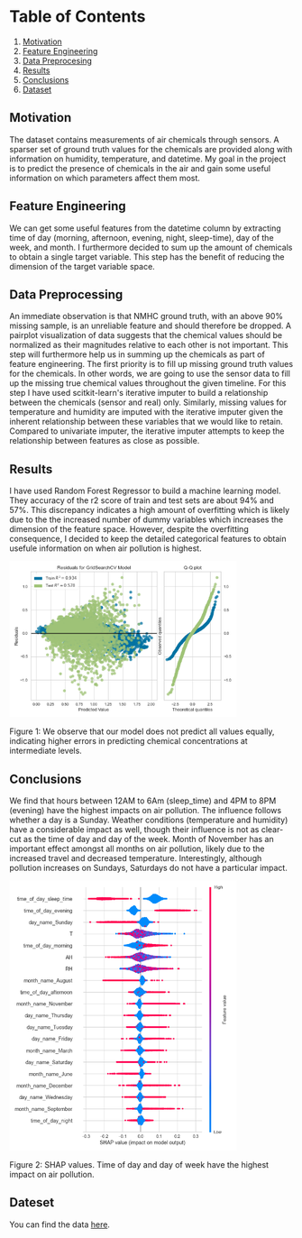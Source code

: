# Table of Contents
1. [Motivation](#motivation)
2. [Feature Engineering](#feature_engineering)
3. [Data Preprocesing](#data_preprocessing)
4. [Results](#results)
5. [Conclusions](#conclusions)
6. [Dataset](#dataset)

## Motivation <a name="motivation"></a>
The dataset contains measurements of air chemicals through sensors. A sparser set of ground truth
values for the chemicals are provided along with information on humidity, temperature, and datetime.
My goal in the project is to predict the presence of chemicals in the air and gain some useful information on
which parameters affect them most.
  
## Feature Engineering <a name="feature_engineering"></a>
We can get some useful features from the datetime column by extracting time of day (morning, afternoon, evening, 
night, sleep-time), day of the week, and month. I furthermore decided to sum up the amount of chemicals to obtain
a single target variable. This step has the benefit of reducing the dimension of the target variable space.  

## Data Preprocessing <a name="data_preprocessing"></a>
An immediate observation is that NMHC ground truth, with an above 90% missing sample, is an unreliable feature and should therefore be dropped.
A pairplot visualization of data suggests that the chemical values should be normalized as their magnitudes relative to each other is not important.
This step will furthermore help us in summing up the chemicals as part of feature engineering.
The first priority is to fill up missing ground truth values for the chemicals. In other words, 
we are going to use the sensor data to fill up the missing true chemical values throughout the given timeline.
For this step I have used scitkit-learn's iterative imputer to build a relationship between the chemicals (sensor and real) only. Similarly, missing
values for temperature and humidity are imputed with the iterative imputer given the inherent relationship between these variables that we 
would like to retain. Compared to univariate imputer, the iterative imputer attempts to keep the relationship between features 
as close as possible.

## Results <a name="results"></a>
I have used Random Forest Regressor to build a machine learning model. They accuracy of the r2 score of train and test
sets are about 94% and 57%. This discrepancy indicates a high amount of overfitting which is likely due to the
the increased number of dummy variables which increases the dimension of the feature space. However, despite the overfitting consequence,
I decided to keep the detailed categorical features to obtain usefule information on when air pollution is highest. 


<img src="./plots/residual_analysis.png " width="80%"/>

Figure 1: We observe that our model does not predict all values  equally, indicating higher errors in predicting chemical
concentrations at intermediate levels.
 
## Conclusions <a name="conclusions"></a>
We find that hours between 12AM to 6Am (sleep_time) and 4PM to 8PM (evening) have the highest impacts on air pollution.
The influence follows whether a day is a Sunday. Weather conditions (temperature and humidity) have a considerable
impact as well, though their influence is not as clear-cut as the time of day and day of the week.  Month of November
has an important effect amongst all months on air pollution, likely due to the increased travel and decreased 
temperature. Interestingly, although pollution increases on Sundays, Saturdays do not have a particular impact.

<img src="./plots/shap.png " width="80%"/>

Figure 2: SHAP values. Time of day and day of week have the highest impact on air pollution. 

## Dateset <a name="dataset"></a>
You can find the data [here](https://archive.ics.uci.edu/ml/datasets/Air+Quality).